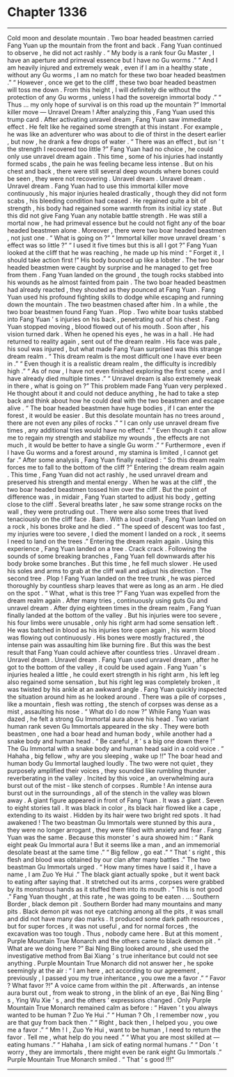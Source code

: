 
# Chapter 1336


---

Cold moon and desolate mountain .
Two boar headed beastmen carried Fang Yuan up the mountain from the front and back .
Fang Yuan continued to observe , he did not act rashly .
“ My body is a rank four Gu Master , I have an aperture and primeval essence but I have no Gu worms .”
“ And I am heavily injured and extremely weak , even if I am in a healthy state , without any Gu worms , I am no match for these two boar headed beastmen .”
“ However , once we get to the cliff , these two boar headed beastmen will toss me down . From this height , I will definitely die without the protection of any Gu worms , unless I had the sovereign immortal body .”
“ Thus … my only hope of survival is on this road up the mountain ?”
Immortal killer move — Unravel Dream !
After analyzing this , Fang Yuan used this trump card .
After activating unravel dream , Fang Yuan saw immediate effect .
He felt like he regained some strength at this instant . For example , he was like an adventurer who was about to die of thirst in the desert earlier , but now , he drank a few drops of water .
“ There was an effect , but isn ’ t the strength I recovered too little ?”
Fang Yuan had no choice , he could only use unravel dream again .
This time , some of his injuries had instantly formed scabs , the pain he was feeling became less intense .
But on his chest and back , there were still several deep wounds where bones could be seen , they were not recovering .
Unravel dream .
Unravel dream .
Unravel dream .
Fang Yuan had to use this immortal killer move continuously , his major injuries healed drastically , though they did not form scabs , his bleeding condition had ceased . He regained quite a bit of strength , his body had regained some warmth from its initial icy state .
But this did not give Fang Yuan any notable battle strength .
He was still a mortal now , he had primeval essence but he could not fight any of the boar headed beastmen alone .
Moreover , there were two boar headed beastmen , not just one .
“ What is going on ?”
“ Immortal killer move unravel dream ’ s effect was so little ?”
“ I used it five times but this is all I got ?”
Fang Yuan looked at the cliff that he was reaching , he made up his mind : “ Forget it , I should take action first !”
His body bounced up like a lobster .
The two boar headed beastmen were caught by surprise and he managed to get free from them .
Fang Yuan landed on the ground , the tough rocks stabbed into his wounds as he almost fainted from pain .
The two boar headed beastmen had already reacted , they shouted as they pounced at Fang Yuan .
Fang Yuan used his profound fighting skills to dodge while escaping and running down the mountain .
The two beastmen chased after him .
In a while , the two boar beastmen found Fang Yuan .
Plop .
Two white boar tusks stabbed into Fang Yuan ’ s injuries on his back , penetrating out of his chest .
Fang Yuan stopped moving , blood flowed out of his mouth .
Soon after , his vision turned dark .
When he opened his eyes , he was in a hall .
He had returned to reality again , sent out of the dream realm .
His face was pale , his soul was injured , but what made Fang Yuan surprised was this strange dream realm .
“ This dream realm is the most difficult one I have ever been in .”
“ Even though it is a realistic dream realm , the difficulty is incredibly high .”
“ As of now , I have not even finished exploring the first scene , and I have already died multiple times .”
“ Unravel dream is also extremely weak in there , what is going on ?”
This problem made Fang Yuan very perplexed .
He thought about it and could not deduce anything , he had to take a step back and think about how he could deal with the two beastmen and escape alive .
“ The boar headed beastmen have huge bodies , if I can enter the forest , it would be easier . But this desolate mountain has no trees around , there are not even any piles of rocks .”
“ I can only use unravel dream five times , any additional tries would have no effect .”
“ Even though it can allow me to regain my strength and stabilize my wounds , the effects are not much , it would be better to have a single Gu worm .”
“ Furthermore , even if I have Gu worms and a forest around , my stamina is limited , I cannot get far .”
After some analysis , Fang Yuan finally realized : “ So this dream realm forces me to fall to the bottom of the cliff ?”
Entering the dream realm again .
This time , Fang Yuan did not act rashly , he used unravel dream and preserved his strength and mental energy .
When he was at the cliff , the two boar headed beastmen tossed him over the cliff .
But the point of difference was , in midair , Fang Yuan started to adjust his body , getting close to the cliff .
Several breaths later , he saw some strange rocks on the wall , they were protruding out . There were also some trees that lived tenaciously on the cliff face .
Bam .
With a loud crash , Fang Yuan landed on a rock , his bones broke and he died .
“ The speed of descent was too fast , my injuries were too severe , I died the moment I landed on a rock , it seems I need to land on the trees .”
Entering the dream realm again .
Using this experience , Fang Yuan landed on a tree .
Crack crack .
Following the sounds of some breaking branches , Fang Yuan fell downwards after his body broke some branches .
But this time , he fell much slower .
He used his soles and arms to grab at the cliff wall and adjust his direction .
The second tree .
Plop !
Fang Yuan landed on the tree trunk , he was pierced thoroughly by countless sharp leaves that were as long as an arm .
He died on the spot .
“ What , what is this tree ?” Fang Yuan was expelled from the dream realm again .
After many tries , continuously using guts Gu and unravel dream .
After dying eighteen times in the dream realm , Fang Yuan finally landed at the bottom of the valley .
But his injuries were too severe , his four limbs were unusable , only his right arm had some sensation left . He was batched in blood as his injuries tore open again , his warm blood was flowing out continuously . His bones were mostly fractured , the intense pain was assaulting him like burning fire .
But this was the best result that Fang Yuan could achieve after countless tries .
Unravel dream .
Unravel dream .
Unravel dream .
Fang Yuan used unravel dream , after he got to the bottom of the valley , it could be used again .
Fang Yuan ’ s injuries healed a little , he could exert strength in his right arm , his left leg also regained some sensation , but his right leg was completely broken , it was twisted by his ankle at an awkward angle .
Fang Yuan quickly inspected the situation around him as he looked around .
There was a pile of corpses , like a mountain , flesh was rotting , the stench of corpses was dense as a mist , assaulting his nose .
“ What do I do now ?” While Fang Yuan was dazed , he felt a strong Gu Immortal aura above his head .
Two variant human rank seven Gu Immortals appeared in the sky .
They were both beastmen , one had a boar head and human body , while another had a snake body and human head .
“ Be careful , it ’ s a big one down there !” The Gu Immortal with a snake body and human head said in a cold voice .
“ Hahaha , big fellow , why are you sleeping , wake up !!” The boar head and human body Gu Immortal laughed loudly .
The two were not quiet , they purposely amplified their voices , they sounded like rumbling thunder , reverberating in the valley .
Incited by this voice , an overwhelming aura burst out of the mist - like stench of corpses .
Rumble !
An intense aura burst out in the surroundings , all of the stench in the valley was blown away .
A giant figure appeared in front of Fang Yuan .
It was a giant .
Seven to eight stories tall .
It was black in color , its black hair flowed like a cape , extending to its waist . Hidden by its hair were two bright red spots .
It had awakened !
The two beastman Gu Immortals were stunned by this aura , they were no longer arrogant , they were filled with anxiety and fear .
Fang Yuan was the same .
Because this monster ’ s aura showed him : “ Rank eight peak Gu Immortal aura ! But it seems like a man , and an immemorial desolate beast at the same time .”
“ Big fellow , go eat .”
“ That ’ s right , this flesh and blood was obtained by our clan after many battles .”
The two beastman Gu Immortals urged .
“ How many times have I said it , I have a name , I am Zuo Ye Hui .” The black giant actually spoke , but it went back to eating after saying that .
It stretched out its arms , corpses were grabbed by its monstrous hands as it stuffed them into its mouth .
“ This is not good .” Fang Yuan thought , at this rate , he was going to be eaten .
…
Southern Border , black demon pit .
Southern Border had many mountains and many pits .
Black demon pit was not eye catching among all the pits , it was small and did not have many dao marks .
It produced some dark path resources , but for super forces , it was not useful , and for normal forces , the excavation was too tough .
Thus , nobody came here .
But at this moment , Purple Mountain True Monarch and the others came to black demon pit .
“ What are we doing here ?” Bai Ning Bing looked around , she used the investigative method from Bai Xiang ’ s true inheritance but could not see anything .
Purple Mountain True Monarch did not answer her , he spoke seemingly at the air : “ I am here , act according to our agreement , previously , I passed you my true inheritance , you owe me a favor .”
“ Favor ? What favor ?!” A voice came from within the pit .
Afterwards , an intense aura burst out , from weak to strong , in the blink of an eye , Bai Ning Bing ’ s , Ying Wu Xie ’ s , and the others ’ expressions changed .
Only Purple Mountain True Monarch remained calm as before : “ Haven ’ t you always wanted to be human ? Zuo Ye Hui .”
“ Human ? Oh , I remember now , you are that guy from back then .”
“ Right , back then , I helped you , you owe me a favor .”
“ Mm ! I , Zuo Ye Hui , want to be human , I need to return the favor . Tell me , what help do you need .”
“ What you are most skilled at — eating humans .”
“ Hahaha , I am sick of eating normal humans .”
“ Don ’ t worry , they are immortals , there might even be rank eight Gu Immortals .” Purple Mountain True Monarch smiled .
“ That ’ s good !!!”

---

